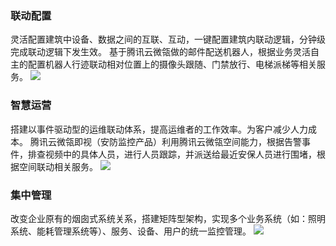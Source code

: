 ### 联动配置
灵活配置建筑中设备、数据之间的互联、互动，一键配置建筑内联动逻辑，分钟级完成联动逻辑下发生效。
基于腾讯云微瓴做的邮件配送机器人，根据业务灵活自主的配置机器人行迹联动相对位置上的摄像头跟随、门禁放行、电梯派梯等相关服务。
![](https://main.qcloudimg.com/raw/1e7099cd69a89063e5ccb9567dac0be3.png)
### 智慧运营
搭建以事件驱动型的运维联动体系，提高运维者的工作效率。为客户减少人力成本。
腾讯云微瓴即视（安防监控产品）利用腾讯云微瓴空间能力，根据告警事件，排查视频中的具体人员，进行人员跟踪，并派送给最近安保人员进行围堵，根据空间联动相关服务。
![](https://main.qcloudimg.com/raw/6a1499592d0fb5bd8eb3b41f669c17ef.png)

### 集中管理
改变企业原有的烟囱式系统关系，搭建矩阵型架构，实现多个业务系统（如：照明系统、能耗管理系统等）、服务、设备、用户的统一监控管理。
![](https://main.qcloudimg.com/raw/f1ea08993f25d36dcf0afa64db84b1c4.png)
